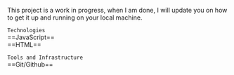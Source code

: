 This project is a work in progress, when I am done, I will update you on how to get it up and running on your local machine.

`Technologies` <br>
==JavaScript==<br>
==HTML==

`Tools and Infrastructure` <br>
==Git/Github==

